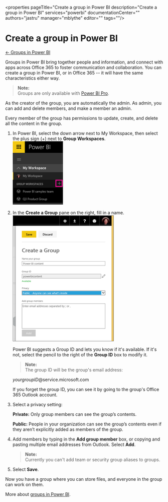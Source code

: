 <properties 
   pageTitle="Create a group in Power BI
   description="Create a group in Power BI"
   services="powerbi" 
   documentationCenter="" 
   authors="jastru" 
   manager="mblythe" 
   editor=""
   tags=""/>
 
<tags
   ms.service="powerbi"
   ms.devlang="NA"
   ms.topic="article"
   ms.tgt_pltfrm="NA"
   ms.workload="powerbi"
   ms.date="10/15/2015"
   ms.author="jastru"/>

# Create a group in Power BI  
[← Groups in Power BI](https://support.powerbi.com/knowledgebase/topics/101158-groups-in-power-bi)

Groups in Power BI bring together people and information, and connect with apps across Office 365 to foster communication and collaboration. You can create a group in Power BI, or in Office 365 -- it will have the same characteristics either way. 

>**Note:**  
>Groups are only available with [Power BI Pro](https://support.powerbi.com/knowledgebase/articles/685479).

As the creator of the group, you are automatically the admin. As admin, you can add and delete members, and make a member an admin. 

Every member of the group has permissions to update, create, and delete all the content in the group.

1.  In Power BI, select the down arrow next to My Workspace, then select the plus sign (+) next to **Group Workspaces**.   
    ![](media/powerbi-service-create-a-group-in-power-bi/PBI_GrpCreate.png)

2.  In the **Create a Group** pane on the right, fill in a name.  
    ![](media/powerbi-service-create-a-group-in-power-bi/PBI_GrpCreateDialog.png)

    Power BI suggests a Group ID and lets you know if it's available. If it's not, select the pencil to the right of the **Group ID** box to modify it.  

    >**Note:**  
    >The group ID will be the group's email address:

    *yourgroupID*@service.microsoft.com

    If you forget the group ID, you can see it by going to the group's Office 365 Outlook account.

3.  Select a privacy setting:

    **Private:** Only group members can see the group’s contents. 

    **Public:** People in your organization can see the group’s contents even if they aren’t explicitly added as members of the group. 

4.  Add members by typing in the **Add group member** box, or copying and pasting multiple email addresses from Outlook. Select **Add**. 

    >**Note:**  
    >Currently you can't add team or security group aliases to groups.  

5.  Select **Save**.

Now you have a group where you can store files, and everyone in the group can work on them.

More about [groups in Power BI](https://support.powerbi.com/knowledgebase/articles/654247).